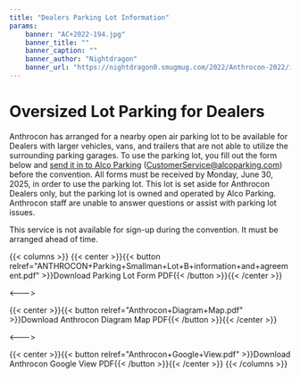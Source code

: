 ```yaml
---
title: "Dealers Parking Lot Information"
params:
    banner: "AC+2022-194.jpg"
    banner_title: ""
    banner_caption: ""
    banner_author: "Nightdragon"
    banner_url: "https://nightdragon0.smugmug.com/2022/Anthrocon-2022/i-N2nBXpM/A"
---
```


# Oversized Lot Parking for Dealers

Anthrocon has arranged for a nearby open air parking lot to be available for Dealers with larger vehicles, vans, and trailers that are not able to utilize the surrounding parking garages. To use the parking lot, you fill out the form below and [send it in to Alco Parking](https://alcoparking.com/contact-us/) (<CustomerService@alcoparking.com>) before the convention. All forms must be received by Monday, June 30, 2025, in order to use the parking lot. This lot is set aside for Anthrocon Dealers only, but the parking lot is owned and operated by Alco Parking. Anthrocon staff are unable to answer questions or assist with parking lot issues.

This service is not available for sign-up during the convention. It must be arranged ahead of time.

{{< columns >}}
{{< center >}}{{< button relref="ANTHROCON+Parking+Smallman+Lot+B+information+and+agreement.pdf" >}}Download Parking Lot Form PDF{{< /button >}}{{< /center >}}

<--->

{{< center >}}{{< button relref="Anthrocon+Diagram+Map.pdf" >}}Download Anthrocon Diagram Map PDF{{< /button >}}{{< /center >}}

<--->

{{< center >}}{{< button relref="Anthrocon+Google+View.pdf" >}}Download Anthrocon Google View PDF{{< /button >}}{{< /center >}}
{{< /columns >}}
